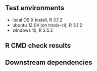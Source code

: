## Test environments
* local OS X install, R 3.1.2
* ubuntu 12.04 (on travis-ci), R 3.1.2
* windows 10, R 3.5.2

## R CMD check results


## Downstream dependencies
